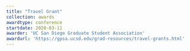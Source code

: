 ```yaml
---
title: "Travel Grant"
collection: awards
awardtype: conference
startdate: 2020-03-11
awarder: 'UC San Diego Graduate Student Association'
awardurl: 'https://gpsa.ucsd.edu/grad-resources/travel-grants.html'
---
```

